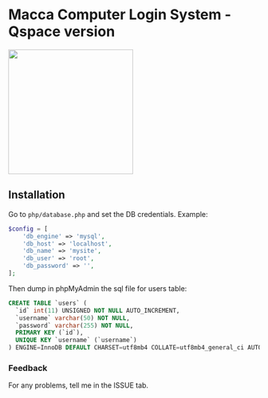 # Macca Computer Login System - Qspace version

<img src="https://maccacomputer.altervista.org/images/MCLOGO.svg" height="250px">

## Installation

Go to `php/database.php` and set the DB credentials.
Example:
```php
$config = [
    'db_engine' => 'mysql',
    'db_host' => 'localhost',
    'db_name' => 'mysite',
    'db_user' => 'root',
    'db_password' => '',
];
```

Then dump in phpMyAdmin the sql file for users table:
```sql
CREATE TABLE `users` (
  `id` int(11) UNSIGNED NOT NULL AUTO_INCREMENT,
  `username` varchar(50) NOT NULL,
  `password` varchar(255) NOT NULL,
  PRIMARY KEY (`id`),
  UNIQUE KEY `username` (`username`)
) ENGINE=InnoDB DEFAULT CHARSET=utf8mb4 COLLATE=utf8mb4_general_ci AUTO_INCREMENT=1;
```

### Feedback
For any problems, tell me in the ISSUE tab.
